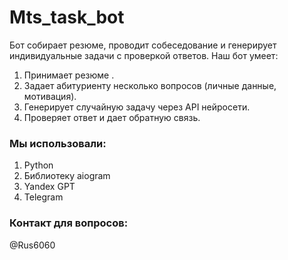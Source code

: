 # Mts_task_bot
Бот собирает резюме, проводит собеседование и генерирует индивидуальные задачи с проверкой ответов.
Наш бот умеет:
1. Принимает резюме .
2. Задает абитуриенту несколько вопросов (личные данные, мотивация).
3. Генерирует случайную задачу через API нейросети.
4. Проверяет ответ и дает обратную связь.

### Мы использовали:
1. Python
2. Библиотеку aiogram
3. Yandex GPT
4. Telegram

### Контакт для вопросов:
@Rus6060
